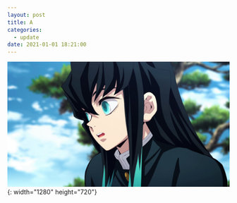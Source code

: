 ```yaml
---
layout: post
title: A
categories:
  - update
date: 2021-01-01 18:21:00
---
```


![](/uploads/headphoto.png){: width="1280" height="720"}
